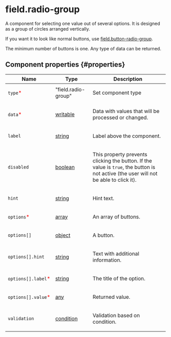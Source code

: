 # field.radio-group

A component for selecting one value out of several options. It is designed as a group of circles arranged vertically.

If you want it to look like normal buttons, use [field.button-radio-group](field.button-radio-group.md).

The minimum number of buttons is one. Any type of data can be returned.

## Component properties {#properties}

| Name                                                | Type                                                                                   | Description                                                                                                                                  |
| --------------------------------------------------- | -------------------------------------------------------------------------------------- | -------------------------------------------------------------------------------------------------------------------------------------------- |
| `type`<span style="color: red">\*</span>            | "field.radio-group"                                                                    | <p>Set component type</p>                                                                                                                    |
| `data`<span style="color: red">\*</span>            | <a class="xref popup-link" href="../concepts/types.dita#types/writable">writable</a>   | <p>Data with values that will be processed or changed.</p>                                                                                   |
| `label`                                             | <a class="xref popup-link" href="../concepts/types.dita#types/string">string</a>       | <p>Label above the component.</p>                                                                                                            |
| `disabled`                                          | <a class="xref popup-link" href="../concepts/types.dita#types/boolean">boolean</a>     | <p>This property prevents clicking the button. If the value is `true`, the button is not active (the user will not be able to click it).</p> |
| `hint`                                              | <a class="xref popup-link" href="../concepts/types.dita#types/string">string</a>       | <p>Hint text.</p>                                                                                                                            |
| `options`<span style="color: red">\*</span>         | <a class="xref popup-link" href="../concepts/types.dita#types/array">array</a>         | <p>An array of buttons.</p>                                                                                                                  |
| `options[]`                                         | <a class="xref popup-link" href="../concepts/types.dita#types/object">object</a>       | <p>A button.</p>                                                                                                                             |
| `options[].hint`                                    | <a class="xref popup-link" href="../concepts/types.dita#types/string">string</a>       | <p>Text with additional information.</p>                                                                                                     |
| `options[].label`<span style="color: red">\*</span> | <a class="xref popup-link" href="../concepts/types.dita#types/string">string</a>       | <p>The title of the option.</p>                                                                                                              |
| `options[].value`<span style="color: red">\*</span> | <a class="xref popup-link" href="../concepts/types.dita#types/any">any</a>             | <p>Returned value.</p>                                                                                                                       |
| `validation`                                        | <a class="xref popup-link" href="../concepts/types.dita#types/condition">condition</a> | <p>Validation based on condition.</p>                                                                                                        |
